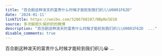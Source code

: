 ```yaml
---
title: "百合剧这种泼天的富贵什么时候才能轮到我们织儿\U0001F62D"
date: '2024-01-11'
linkTitle: https://weibo.com/5286768287/NBpNx5ESO
source: 多次婉拒久保织织的微博
description: "百合剧这种泼天的富贵什么时候才能轮到我们织儿\U0001F62D  ..."
disable_comments: true
---
```

百合剧这种泼天的富贵什么时候才能轮到我们织儿😭  ...